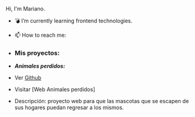Hi, I'm Mariano.

- 💣 I’m currently learning frontend technologies.
- 📫 How to reach me: 


- ### Mis proyectos:

- ***Animales perdidos:***
- Ver [Github](https://github.com/MarianoMoyano/Animales-perdidos)
- Visitar [Web Animales perdidos]
- Descripción: proyecto web para que las mascotas que se escapen de sus hogares puedan regresar a los mismos.
